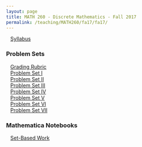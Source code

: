 ```yaml
---
layout: page
title: MATH 260 - Discrete Mathematics - Fall 2017
permalink: /teaching/MATH260/fa17/fa17/
---
```


&nbsp;&nbsp;&nbsp;[Syllabus](/teaching/MATH260/fa17/math260-syllabus.pdf)

### Problem Sets

&nbsp;&nbsp;&nbsp;[Grading Rubric](/teaching/MATH260/fa17/problemsets/math260-psetRubric.pdf)  
&nbsp;&nbsp;&nbsp;[Problem Set I](/teaching/MATH260/fa17/problemsets/math260-pset1.pdf)  
&nbsp;&nbsp;&nbsp;[Problem Set II](/teaching/MATH260/fa17/problemsets/math260-pset2.pdf)  
&nbsp;&nbsp;&nbsp;[Problem Set III](/teaching/MATH260/fa17/problemsets/math260-pset3.pdf)  
&nbsp;&nbsp;&nbsp;[Problem Set IV](/teaching/MATH260/fa17/problemsets/math260-pset4.pdf)  
&nbsp;&nbsp;&nbsp;[Problem Set V](/teaching/MATH260/fa17/problemsets/math260-pset5.pdf)  
&nbsp;&nbsp;&nbsp;[Problem Set VI](/teaching/MATH260/fa17/problemsets/math260-pset6.pdf)  
&nbsp;&nbsp;&nbsp;[Problem Set VII](/teaching/MATH260/fa17/problemsets/math260-pset7.pdf)  


### Mathematica Notebooks

&nbsp;&nbsp;&nbsp;[Set-Based Work](/teaching/MATH260/fa17/src/SetsDemo.nb)  

